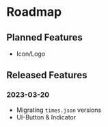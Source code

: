 # Roadmap

## Planned Features

- Icon/Logo

## Released Features

### 2023-03-20

- Migrating `times.json` versions
- UI-Button & Indicator
